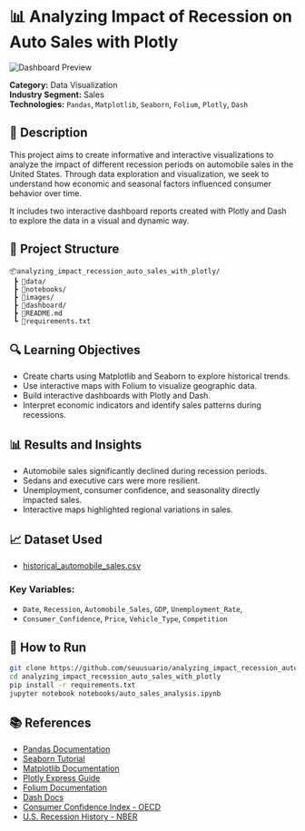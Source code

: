 # 📊 Analyzing Impact of Recession on Auto Sales with Plotly

![Dashboard Preview](./dashboad/report_1_recession_period_stats.png)

**Category:** Data Visualization  
**Industry Segment:** Sales  
**Technologies:** `Pandas`, `Matplotlib`, `Seaborn`, `Folium`, `Plotly`, `Dash`

## 📝 Description

This project aims to create informative and interactive visualizations to analyze the impact of different recession periods on automobile sales in the United States. Through data exploration and visualization, we seek to understand how economic and seasonal factors influenced consumer behavior over time.

It includes two interactive dashboard reports created with Plotly and Dash to explore the data in a visual and dynamic way.

## 📁 Project Structure

```
📦analyzing_impact_recession_auto_sales_with_plotly/
 ┣ 📂data/
 ┣ 📂notebooks/
 ┣ 📂images/
 ┣ 📂dashboard/
 ┣ 📜README.md
 ┗ 📜requirements.txt
```

## 🔍 Learning Objectives

- Create charts using Matplotlib and Seaborn to explore historical trends.
- Use interactive maps with Folium to visualize geographic data.
- Build interactive dashboards with Plotly and Dash.
- Interpret economic indicators and identify sales patterns during recessions.

## 📊 Results and Insights

- Automobile sales significantly declined during recession periods.
- Sedans and executive cars were more resilient.
- Unemployment, consumer confidence, and seasonality directly impacted sales.
- Interactive maps highlighted regional variations in sales.

## 📈 Dataset Used

- [historical_automobile_sales.csv](https://cf-courses-data.s3.us.cloud-object-storage.appdomain.cloud/IBMDeveloperSkillsNetwork-DV0101EN-SkillsNetwork/Data%20Files/historical_automobile_sales.csv)

### Key Variables:

- `Date`, `Recession`, `Automobile_Sales`, `GDP`, `Unemployment_Rate`,
- `Consumer_Confidence`, `Price`, `Vehicle_Type`, `Competition`

## 🚀 How to Run

```bash
git clone https://github.com/seuusuario/analyzing_impact_recession_auto_sales_with_plotly.git
cd analyzing_impact_recession_auto_sales_with_plotly
pip install -r requirements.txt
jupyter notebook notebooks/auto_sales_analysis.ipynb
```

## 📚 References

- [Pandas Documentation](https://pandas.pydata.org/)
- [Seaborn Tutorial](https://seaborn.pydata.org/)
- [Matplotlib Documentation](https://matplotlib.org/stable/contents.html)
- [Plotly Express Guide](https://plotly.com/python/plotly-express/)
- [Folium Documentation](https://python-visualization.github.io/folium/)
- [Dash Docs](https://dash.plotly.com/)
- [Consumer Confidence Index - OECD](https://data.oecd.org/leadind/consumer-confidence-index-cci.htm)
- [U.S. Recession History - NBER](https://www.nber.org/research/data/us-business-cycle-expansions-and-contractions)